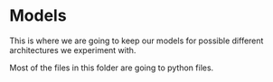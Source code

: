 # Models

This is where we are going to keep our models for possible different architectures we experiment with.

Most of the files in this folder are going to python files.
